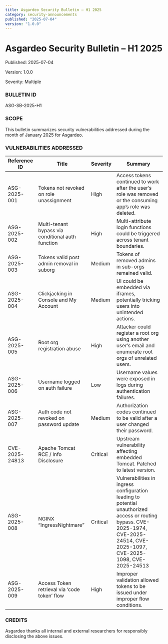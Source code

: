 ```yaml
---
title: Asgardeo Security Bulletin – H1 2025
category: security-announcements
published: "2025-07-04"
version: "1.0.0"
---
```


# Asgardeo Security Bulletin – H1 2025

<p class="doc-info">Published: 2025-07-04</p>
<p class="doc-info">Version: 1.0.0</p>
<p class="doc-info">Severity: Multiple</p>

### BULLETIN ID  
ASG-SB-2025-H1

### SCOPE  
This bulletin summarizes security vulnerabilities addressed during the month of January 2025 for Asgardeo.

### VULNERABILITIES ADDRESSED

| Reference ID | Title | Severity | Summary |
|--------------|-------|----------|---------|
| ASG-2025-001 | Tokens not revoked on role unassignment | High | Access tokens continued to work after the user’s role was removed or the consuming app’s role was deleted. |
| ASG-2025-002 | Multi-tenant bypass via conditional auth function | High | Multi-attribute login functions could be triggered across tenant boundaries. |
| ASG-2025-003 | Tokens valid post admin removal in suborg | Medium | Tokens of removed admins in sub-orgs remained valid. |
| ASG-2025-004 | Clickjacking in Console and My Account | Medium | UI could be embedded via iframes, potentially tricking users into unintended actions. |
| ASG-2025-005 | Root org registration abuse | High | Attacker could register a root org using another user’s email and enumerate root orgs of unrelated users. |
| ASG-2025-006 | Username logged on auth failure | Low | Username values were exposed in logs during authentication failures. |
| ASG-2025-007 | Auth code not revoked on password update | Medium | Authorization codes continued to be valid after a user changed their password. |
| CVE-2025-24813 | Apache Tomcat RCE / Info Disclosure | Critical | Upstream vulnerability affecting embedded Tomcat. Patched to latest version. |
| ASG-2025-008 | NGINX “IngressNightmare” | Critical | Vulnerabilities in ingress configuration leading to potential unauthorized access or routing bypass. CVE-2025-1974, CVE-2025-24514, CVE-2025-1097, CVE-2025-1098, CVE-2025-24513 |
| ASG-2025-009 | Access Token retrieval via ‘code token’ flow | High | Improper validation allowed tokens to be issued under improper flow conditions. |

### CREDITS  
Asgardeo thanks all internal and external researchers for responsibly disclosing the above issues.
